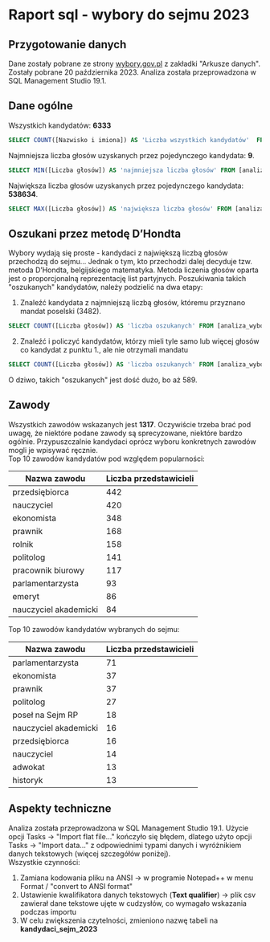 # Raport sql - wybory do sejmu 2023
## Przygotowanie danych
Dane zostały pobrane ze strony [wybory.gov.pl](https://wybory.gov.pl) z zakładki "Arkusze danych". Zostały pobrane 20 października 2023.
Analiza została przeprowadzona w SQL Management Studio 19.1.
## Dane ogólne
Wszystkich kandydatów: **6333**
```sql
SELECT COUNT([Nazwisko i imiona]) AS 'Liczba wszystkich kandydatów'  FROM [analiza_wybory].[dbo].[kandydaci_sejm_2023]
```
Najmniejsza liczba głosów uzyskanych przez pojedynczego kandydata: **9**.
```sql
SELECT MIN([Liczba głosów]) AS 'najmniejsza liczba głosów' FROM [analiza_wybory].[dbo].[kandydaci_sejm_2023]
```
Największa liczba głosów uzyskanych przez pojedynczego kandydata: **538634**.
```sql
SELECT MAX([Liczba głosów]) AS 'największa liczba głosów' FROM [analiza_wybory].[dbo].[kandydaci_sejm_2023]
```
## Oszukani przez metodę D’Hondta
Wybory wydają się proste - kandydaci z największą liczbą głosów przechodzą do sejmu... Jednak o tym, kto przechodzi dalej decyduje tzw. metoda D’Hondta, belgijskiego matematyka. Metoda liczenia głosów oparta jest o proporcjonalną reprezentację list partyjnych.
Poszukiwania takich "oszukanych" kandydatów, należy podzielić na dwa etapy:
1. Znaleźć kandydata z najmniejszą liczbą głosów, któremu przyznano mandat poselski (3482).
```sql
SELECT COUNT([Liczba głosów]) AS 'liczba oszukanych' FROM [analiza_wybory].[dbo].[kandydaci_sejm_2023] where [Czy przyznano mandat] = 'NIE' and [Liczba głosów]>=3482 ORDER BY [liczba oszukanych] DESC
```
2. Znaleźć i policzyć kandydatów, którzy mieli tyle samo lub więcej głosów co kandydat z punktu 1., ale nie otrzymali mandatu
```sql
SELECT COUNT([Liczba głosów]) AS 'liczba oszukanych' FROM [analiza_wybory].[dbo].[kandydaci_sejm_2023] where [Czy przyznano mandat] = 'NIE' ORDER BY [liczba oszukanych] DESC
```
O dziwo, takich "oszukanych" jest dość dużo, bo aż 589.
## Zawody
Wszystkich zawodów wskazanych jest **1317**.
Oczywiście trzeba brać pod uwagę, że niektóre podane zawody są sprecyzowane, niektóre bardzo ogólnie. Przypuszczalnie kandydaci oprócz wyboru konkretnych zawodów mogli je wpisywać ręcznie.  
Top 10 zawodów kandydatów pod względem popularności:

| Nazwa zawodu| Liczba przedstawicieli|
| --- | --- |
| przedsiębiorca | 442 |
| nauczyciel | 420 |
| ekonomista | 348 |
| prawnik | 168 |
| rolnik | 158 |
| politolog | 141 |
| pracownik biurowy | 117 |
| parlamentarzysta | 93 |
| emeryt | 86 |
| nauczyciel akademicki | 84 |

Top 10 zawodów kandydatów wybranych do sejmu:

| Nazwa zawodu| Liczba przedstawicieli|
| --- | --- |
| parlamentarzysta | 71 |
| ekonomista | 37 |
| prawnik | 37 |
| politolog | 27 |
| poseł na Sejm RP | 18 |
| nauczyciel akademicki | 16 |
| przedsiębiorca | 16 |
| nauczyciel | 14 |
| adwokat | 13 |
| historyk | 13 
## Aspekty techniczne
Analiza została przeprowadzona w SQL Management Studio 19.1.
Użycie opcji Tasks -> "Import flat file..." kończyło się błędem, dlatego użyto opcji Tasks -> "Import data..." z odpowiednimi typami danych i wyróżnikiem danych tekstowych (więcej szczegółów poniżej).  
Wszystkie czynności:
1. Zamiana kodowania pliku	 na ANSI -> w programie Notepad++ w menu Format / "convert to ANSI format"
2. Ustawienie kwalifikatora danych tekstowych (**Text qualifier**) -> plik csv zawierał dane tekstowe ujęte w cudzysłów, co  wymagało wskazania podczas importu
3. W celu zwiększenia czytelności, zmieniono nazwę tabeli na **kandydaci_sejm_2023**
